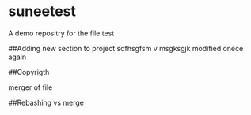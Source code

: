 # suneetest
A demo repositry
for the file test

##Adding new section to project
sdfhsgfsm v msgksgjk
modified onece again

##Copyrigth

merger of file

##Rebashing vs merge

